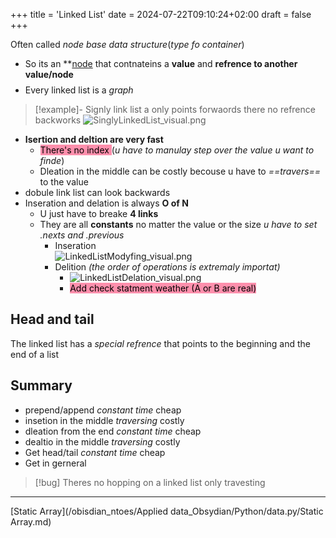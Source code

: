 +++
title = 'Linked List'
date = 2024-07-22T09:10:24+02:00
draft = false
+++

Often called *node base data structure*(*type fo container*)
- So its an  **[node](/node.md) that contnateins a **value** and **refrence to another value/node**
$$$$
- Every linked list is a *graph*
>[!example]- Signly link list a only points forwaords there no refrence backworks
>![SinglyLinkedList_visual.png](/SinglyLinkedList_visual.png)

- **Isertion and deltion are very fast**
	- <mark style="background: #FF5582A6;">There's no index </mark> (*u have to manulay step over the value u want to finde*) 
	- Dleation in the middle can be costly becouse u have to *==travers==* to the value
- dobule link list can look backwards
- Inseration and delation is always **O of N**    
	- U just have to breake  **4 links**
	- They are all **constants** no matter the value  or the size
		 *u have to set .nexts and .previous*
		- Inseration  
		 ![LinkedListModyfing_visual.png](/LinkedListModyfing_visual.png)
		 - Delition *(the order of operations is extremaly importat)*
			 - ![LinkedListDelation_visual.png](/LinkedListDelation_visual.png)
			 - <mark style="background: #FF5582A6;">Add  check statment weather (A or B are real)</mark>



## Head and tail  
The linked list has a *special refrence* that points to the beginning and the end of a  list 

## Summary 
- prepend/append *constant time* cheap
- insetion in the middle *traversing* costly
- dleation from the end *constant time* cheap
- dealtio in the middle *traversing* costly
- Get head/tail  *constant time* cheap 
- Get in gerneral  
>[!bug] Theres no hopping on a linked list only travesting 


--- 

 [Static Array](/obisdian_ntoes/Applied data_Obsydian/Python/data.py/Static Array.md)